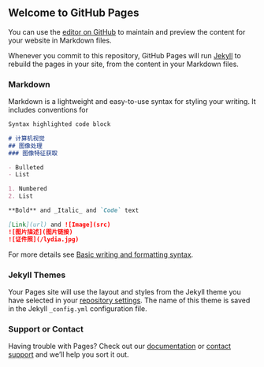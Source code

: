 ## Welcome to GitHub Pages

You can use the [editor on GitHub](https://github.com/lemon1093642612/lemon1093642612.github.io/edit/main/index.md) to maintain and preview the content for your website in Markdown files.

Whenever you commit to this repository, GitHub Pages will run [Jekyll](https://jekyllrb.com/) to rebuild the pages in your site, from the content in your Markdown files.

### Markdown

Markdown is a lightweight and easy-to-use syntax for styling your writing. It includes conventions for

```markdown
Syntax highlighted code block

# 计算机视觉
## 图像处理
### 图像特征获取

- Bulleted
- List

1. Numbered
2. List

**Bold** and _Italic_ and `Code` text

[Link](url) and ![Image](src)
![图片描述](图片链接)
![证件照](/lydia.jpg)
```

For more details see [Basic writing and formatting syntax](https://docs.github.com/en/github/writing-on-github/getting-started-with-writing-and-formatting-on-github/basic-writing-and-formatting-syntax).

### Jekyll Themes

Your Pages site will use the layout and styles from the Jekyll theme you have selected in your [repository settings](https://github.com/lemon1093642612/lemon1093642612.github.io/settings/pages). The name of this theme is saved in the Jekyll `_config.yml` configuration file.

### Support or Contact

Having trouble with Pages? Check out our [documentation](https://docs.github.com/categories/github-pages-basics/) or [contact support](https://support.github.com/contact) and we’ll help you sort it out.
